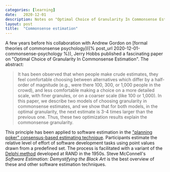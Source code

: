 ```yaml
---
categories: [learning]
date:   2020-12-01
description: Notes on "Optimal Choice of Granularity In Commonsense Estimation" by Jerry Hobbs
layout: post
title:  "Commonsense estimation"
---
```


A few years before his collaboration with Andrew Gordon on [formal theories of commonsense psychology]({% post_url 2020-12-01-commonsense-psychology %}), Jerry Hobbs published a fascinating paper on "Optimal Choice of Granularity In Commonsense Estimation". The abstract:

> It has been observed that when people make crude estimates, they feel comfortable choosing between alternatives which differ by a half-order of magnitude (e.g., were there 100, 300, or 1,000 people in the crowd), and less comfortable making a choice on a more detailed scale, with finer granules, or on a coarser scale (like 100 or 1,000). In this paper, we describe two models of choosing granularity in commonsense estimates, and we show that for both models, in the optimal granularity, the next estimate is 3-4 times larger than the previous one. Thus, these two optimization results explain the commonsense granularity.

This principle has been applied to software estimation in the ["planning poker" consensus-based estimating technique](https://en.wikipedia.org/wiki/Planning_poker). Participants estimate the relative level of effort of software development tasks using point values drawn from a predefined set. The process is facilitated with a variant of the [Delphi method](https://en.wikipedia.org/wiki/Delphi_method) developed at RAND in the 1950s. Steve McConnell's _Software Estimation: Demystifying the Black Art_ is the best overview of these and other software estimation techniques.